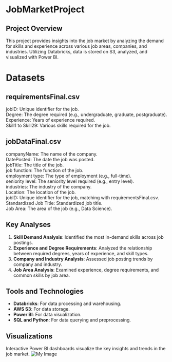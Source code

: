 # JobMarketProject

## Project Overview

This project provides insights into the job market by analyzing the demand for skills and experience across various job areas, companies, and industries. Utilizing Databricks, data is stored on S3, analyzed, and visualized with Power BI.

# Datasets

## requirementsFinal.csv
jobID: Unique identifier for the job. <br>
Degree: The degree required (e.g., undergraduate, graduate, postgraduate).<br>
Experience: Years of experience required.<br>
Skill1 to Skill29: Various skills required for the job.

## jobDataFinal.csv
companyName: The name of the company. <br>
DatePosted: The date the job was posted. <br>
jobTitle: The title of the job. <br>
job function: The function of the job. <br>
employment type: The type of employment (e.g., full-time). <br>
seniority level: The seniority level required (e.g., entry level). <br>
industries: The industry of the company. <br>
Location: The location of the job. <br>
jobID: Unique identifier for the job, matching with requirementsFinal.csv. <br>
Standardized Job Title: Standardized job title. <br>
Job Area: The area of the job (e.g., Data Science).

## Key Analyses
1. **Skill Demand Analysis**: Identified the most in-demand skills across job postings.
2. **Experience and Degree Requirements**: Analyzed the relationship between required degrees, years of experience, and skill types.
3. **Company and Industry Analysis**: Assessed job posting trends by company and industry.
4. **Job Area Analysis**: Examined experience, degree requirements, and common skills by job area.


## Tools and Technologies
- **Databricks**: For data processing and warehousing.
- **AWS S3**: For data storage.
- **Power BI**: For data visualization.
- **SQL and Python**: For data querying and preprocessing.

## Visualizations
Interactive Power BI dashboards visualize the key insights and trends in the job market.
![My Image](https://github.com/karimelhoshy/JobMarketProject/dashboard.png)
